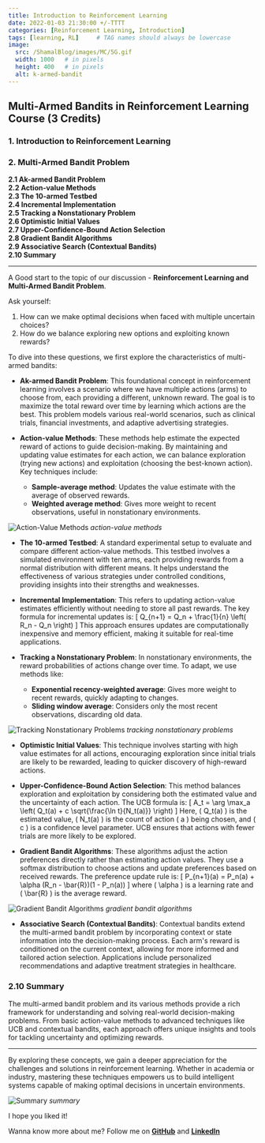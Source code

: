 ```yaml
---
title: Introduction to Reinforcement Learning
date: 2022-01-03 21:30:00 +/-TTTT
categories: [Reinforcement Learning, Introduction]
tags: [learning, RL]     # TAG names should always be lowercase
image:
  src: /ShamalBlog/images/MC/5G.gif
  width: 1000   # in pixels
  height: 400   # in pixels
  alt: k-armed-bandit
---
```

## Multi-Armed Bandits in Reinforcement Learning Course (3 Credits)

### 1. Introduction to Reinforcement Learning

### 2. Multi-Armed Bandit Problem

**2.1 Ak-armed Bandit Problem**  
**2.2 Action-value Methods**  
**2.3 The 10-armed Testbed**  
**2.4 Incremental Implementation**  
**2.5 Tracking a Nonstationary Problem**  
**2.6 Optimistic Initial Values**  
**2.7 Upper-Confidence-Bound Action Selection**  
**2.8 Gradient Bandit Algorithms**  
**2.9 Associative Search (Contextual Bandits)**  
**2.10 Summary**

---

A Good start to the topic of our discussion - **Reinforcement Learning and Multi-Armed Bandit Problem**.

Ask yourself:
1. How can we make optimal decisions when faced with multiple uncertain choices?
2. How do we balance exploring new options and exploiting known rewards?

To dive into these questions, we first explore the characteristics of multi-armed bandits:

- **Ak-armed Bandit Problem**: This foundational concept in reinforcement learning involves a scenario where we have multiple actions (arms) to choose from, each providing a different, unknown reward. The goal is to maximize the total reward over time by learning which actions are the best. This problem models various real-world scenarios, such as clinical trials, financial investments, and adaptive advertising strategies.

- **Action-value Methods**: These methods help estimate the expected reward of actions to guide decision-making. By maintaining and updating value estimates for each action, we can balance exploration (trying new actions) and exploitation (choosing the best-known action). Key techniques include:
  - **Sample-average method**: Updates the value estimate with the average of observed rewards.
  - **Weighted average method**: Gives more weight to recent observations, useful in nonstationary environments.

![Action-Value Methods](https://example.com/action-value-methods.png)
_action-value methods_

- **The 10-armed Testbed**: A standard experimental setup to evaluate and compare different action-value methods. This testbed involves a simulated environment with ten arms, each providing rewards from a normal distribution with different means. It helps understand the effectiveness of various strategies under controlled conditions, providing insights into their strengths and weaknesses.

- **Incremental Implementation**: This refers to updating action-value estimates efficiently without needing to store all past rewards. The key formula for incremental updates is:
  \[ Q_{n+1} = Q_n + \frac{1}{n} \left( R_n - Q_n \right) \]
  This approach ensures updates are computationally inexpensive and memory efficient, making it suitable for real-time applications.

- **Tracking a Nonstationary Problem**: In nonstationary environments, the reward probabilities of actions change over time. To adapt, we use methods like:
  - **Exponential recency-weighted average**: Gives more weight to recent rewards, quickly adapting to changes.
  - **Sliding window average**: Considers only the most recent observations, discarding old data.

![Tracking Nonstationary Problems](https://example.com/nonstationary-problems.png)
_tracking nonstationary problems_

- **Optimistic Initial Values**: This technique involves starting with high value estimates for all actions, encouraging exploration since initial trials are likely to be rewarded, leading to quicker discovery of high-reward actions.

- **Upper-Confidence-Bound Action Selection**: This method balances exploration and exploitation by considering both the estimated value and the uncertainty of each action. The UCB formula is:
  \[ A_t = \arg \max_a \left( Q_t(a) + c \sqrt{\frac{\ln t}{N_t(a)}} \right) \]
  Here, \( Q_t(a) \) is the estimated value, \( N_t(a) \) is the count of action \( a \) being chosen, and \( c \) is a confidence level parameter. UCB ensures that actions with fewer trials are more likely to be explored.

- **Gradient Bandit Algorithms**: These algorithms adjust the action preferences directly rather than estimating action values. They use a softmax distribution to choose actions and update preferences based on received rewards. The preference update rule is:
  \[ P_{n+1}(a) = P_n(a) + \alpha (R_n - \bar{R})(1 - P_n(a)) \]
  where \( \alpha \) is a learning rate and \( \bar{R} \) is the average reward.

![Gradient Bandit Algorithms](https://example.com/gradient-bandit.png)
_gradient bandit algorithms_

- **Associative Search (Contextual Bandits)**: Contextual bandits extend the multi-armed bandit problem by incorporating context or state information into the decision-making process. Each arm's reward is conditioned on the current context, allowing for more informed and tailored action selection. Applications include personalized recommendations and adaptive treatment strategies in healthcare.

### 2.10 Summary

The multi-armed bandit problem and its various methods provide a rich framework for understanding and solving real-world decision-making problems. From basic action-value methods to advanced techniques like UCB and contextual bandits, each approach offers unique insights and tools for tackling uncertainty and optimizing rewards.

---

By exploring these concepts, we gain a deeper appreciation for the challenges and solutions in reinforcement learning. Whether in academia or industry, mastering these techniques empowers us to build intelligent systems capable of making optimal decisions in uncertain environments.

![Summary](https://example.com/summary.png)
_summary_


I hope you liked it!

Wanna know more about me?
Follow me on [**GitHub**](https://github.com/ShamalShaikh) and [**LinkedIn**](https://www.linkedin.com/in/shamal-shaikh/)

